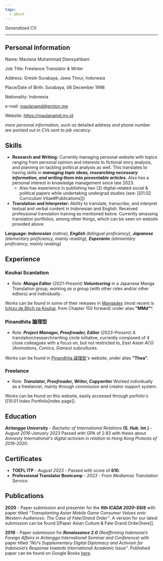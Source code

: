 ```yaml
---
tags:
  - about
---
```


*Generalized CV.*

---
## Personal Information

Name: Maulana Muhammad Diansyahbani

Job Title: Freelance Translator & Writer

Address: Gresik-Surabaya, Jawa Timur, Indonesia

Place/Date of Birth: Surabaya, 06 December 1998

Nationality: Indonesia

e-mail: maulanamd@proton.me

Website: https://maulanamd.my.id

*more personal information, such as* detailed address *and* phone number *are pointed out in CVs sent to job vacancy*.
## Skills

- **Research and Writing:** Currently managing personal website with topics ranging from personal opinion and interests to fictional story analysis, and planning on tackling political analysis as well. This translates to having skills in **_managing topic ideas, researching necessary information, and writing them into presentable articles_.** Also has a personal interest in knowledge management since late 2023.
    - Also has experience in publishing two (2) digital-related social & political papers while undertaking undergrad studies (see: [[01.02 Curriculum Vitae#Publications]])
- **Translation and Interpreter:** Ability to translate, transcribe, and interpret textual and verbal content in Indonesian and English. Received professional translation training as mentioned below. Currently amassing translation portfolios, among other things, which can be seen on website provided above.

**Language: _Indonesian_** _(native),_ **_English_** _(bilingual proficiency),_ **_Japanese_** _(elementary proficiency, mainly reading),_ **_Esperanto_** _(elementary proficiency, mainly reading)_

## Experience

### Kouhai Scanlation

- Role: ***Manga Editor*** *(2021-Present)*
	***Volunteering*** in a Japanese Manga Translation group, working *as a group* (with other roles and/or other editors) and *individually*.

Works can be found in some of their releases in [Mangadex](https://mangadex.org/group/b25e068a-5363-4f1d-872b-eba5b0224ae9/kouhai-scanlations?tab=feed) (most recent is [Ichizu de Bitch na Kouhai](https://mangadex.org/title/dbdffb51-7817-40af-a090-e6c68f42d7e3/ichizu-bitch-chan), from Chapter 150 forward) under alias **"MMd"***.

### Pinandhita 論理型

- Role: ***Project Manager, Proofreader, Editor*** *(2023-Present)*
	A translation/research/writing circle initiative, currently composed of 4 close colleagues with a focus on, but not restricted to, *East Asian ACG (Animations, Comics, Games)* subcultures.

Works can be found in [Pinandhita 論理型](https://pinandhitaronrigata.my.id)'s website, under alias **"Thea"**.

### Freelance

- Role: ***Translator, Proofreader, Writer, Copywriter***
	Worked individually as a freelancer, mainly through commission and creator support system.

Works can be found on this website, easily accessed through porfolio's [[10.01 Index Portfolio|index page]].

## Education

***Airlangga University*** - *Bachelor of International Relations* **(S. Hub. Int.)** - *August 2016-January 2023*
Passed with GPA of 2.83 with thesis about *Amnesty International's digital activism in relation to Hong Kong Protests of 2019-2020*.

## Certificates

- **TOEFL ITP** - *August 2023* - Passed with score of **610**.
- **Professional Translator Bootcamp** - *2023* - From *Mediamaz Translation Service*.

## Publications

**2020** - Paper submission and presenter for the ***9th ICADA 2020-SSIS*** with paper titled *“Transplanting Asian Mobile Game Consumer Values onto Western Audiences: The Case of Fate/Grand Order”*. A version for our latest submission can be found [[Paper Asian Culture & Fate Grand Order|here]].

**2019** - Paper submission for ***Renaissance 2.0*** *(Reaffirming Indonesia’s Foreign Affairs in Airlangga International Seminar and Conference)* with paper titled *“NU’s Supplementary Digital Diplomacy and Activism for Indonesia’s Response towards International Academic Issue”*. Published paper can be found on Google Books [here](https://www.google.co.id/books/edition/RETHINKING_INDONESIA_S_FOREIGN_POLICY_Pr/5T9PEAAAQBAJ?hl=en).